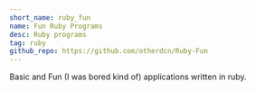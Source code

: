 ```yaml
---
short_name: ruby_fun
name: Fun Ruby Programs
desc: Ruby programs
tag: ruby
github_repo: https://github.com/otherdcn/Ruby-Fun
---
```


Basic and Fun (I was bored kind of) applications written in ruby.
